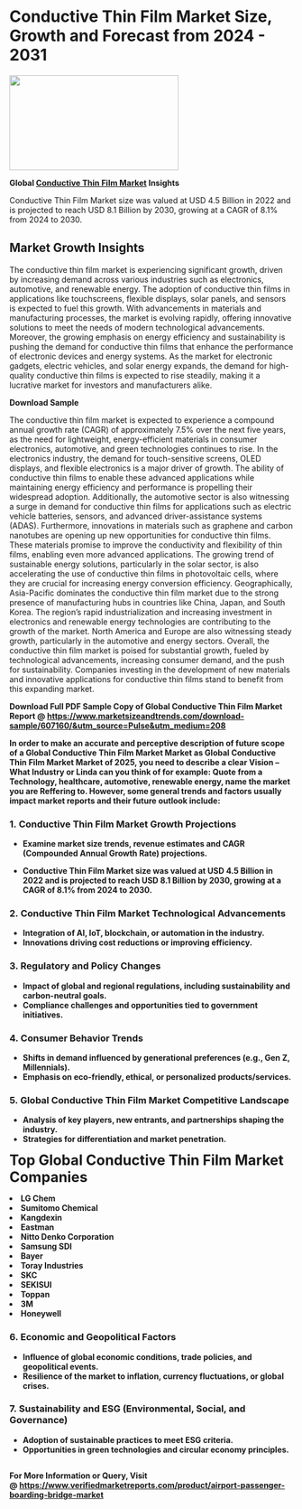 <H1>Conductive Thin Film Market Size, Growth and Forecast from 2024 - 2031</H1><img class="aligncenter size-medium wp-image-584254" src="https://thirdeyenews.in/wp-content/uploads/2024/09/Global-Market-Research-300x168.jpeg" alt="" width="300" height="168" /><p><strong>Global&nbsp;<a href="https://www.marketsizeandtrends.com/download-sample/607160/&amp;utm_source=Pulse&amp;utm_medium=208">Conductive Thin Film Market</a> Insights</strong></p><p>Conductive Thin Film Market size was valued at USD 4.5 Billion in 2022 and is projected to reach USD 8.1 Billion by 2030, growing at a CAGR of 8.1% from 2024 to 2030.</p><p><h2>Market Growth Insights</h2> <p>The conductive thin film market is experiencing significant growth, driven by increasing demand across various industries such as electronics, automotive, and renewable energy. The adoption of conductive thin films in applications like touchscreens, flexible displays, solar panels, and sensors is expected to fuel this growth. With advancements in materials and manufacturing processes, the market is evolving rapidly, offering innovative solutions to meet the needs of modern technological advancements. Moreover, the growing emphasis on energy efficiency and sustainability is pushing the demand for conductive thin films that enhance the performance of electronic devices and energy systems. As the market for electronic gadgets, electric vehicles, and solar energy expands, the demand for high-quality conductive thin films is expected to rise steadily, making it a lucrative market for investors and manufacturers alike.</p> <p><strong>Download Sample</strong></p> <p>The conductive thin film market is expected to experience a compound annual growth rate (CAGR) of approximately 7.5% over the next five years, as the need for lightweight, energy-efficient materials in consumer electronics, automotive, and green technologies continues to rise. In the electronics industry, the demand for touch-sensitive screens, OLED displays, and flexible electronics is a major driver of growth. The ability of conductive thin films to enable these advanced applications while maintaining energy efficiency and performance is propelling their widespread adoption. Additionally, the automotive sector is also witnessing a surge in demand for conductive thin films for applications such as electric vehicle batteries, sensors, and advanced driver-assistance systems (ADAS). Furthermore, innovations in materials such as graphene and carbon nanotubes are opening up new opportunities for conductive thin films. These materials promise to improve the conductivity and flexibility of thin films, enabling even more advanced applications. The growing trend of sustainable energy solutions, particularly in the solar sector, is also accelerating the use of conductive thin films in photovoltaic cells, where they are crucial for increasing energy conversion efficiency. Geographically, Asia-Pacific dominates the conductive thin film market due to the strong presence of manufacturing hubs in countries like China, Japan, and South Korea. The region’s rapid industrialization and increasing investment in electronics and renewable energy technologies are contributing to the growth of the market. North America and Europe are also witnessing steady growth, particularly in the automotive and energy sectors. Overall, the conductive thin film market is poised for substantial growth, fueled by technological advancements, increasing consumer demand, and the push for sustainability. Companies investing in the development of new materials and innovative applications for conductive thin films stand to benefit from this expanding market. <p><strong></p><p><span class=""><strong>Download Full PDF Sample Copy of Global Conductive Thin Film Market Report</strong> @ <a href="https://www.marketsizeandtrends.com/download-sample/607160/&amp;utm_source=Pulse&amp;utm_medium=208" target="_blank">https://www.marketsizeandtrends.com/download-sample/607160/&amp;utm_source=Pulse&amp;utm_medium=208</a></span></p><p>In order to make an accurate and perceptive description of future scope of a Global&nbsp;Conductive Thin Film Market Market as Global&nbsp;Conductive Thin Film Market Market of 2025, you need to describe a clear Vision &ndash; What Industry or Linda can you think of for example: Quote from a Technology, healthcare, automotive, renewable energy, name the market you are Reffering to. However, some general trends and factors usually impact market reports and their future outlook include:</p><h3>1.&nbsp;<strong>Conductive Thin Film Market Growth Projections</strong></h3><ul><li>Examine market size trends, revenue estimates and CAGR (Compounded Annual Growth Rate) projections.</li><li><p>Conductive Thin Film Market size was valued at USD 4.5 Billion in 2022 and is projected to reach USD 8.1 Billion by 2030, growing at a CAGR of 8.1% from 2024 to 2030.</p></li></ul><h3>2.&nbsp;<strong>Conductive Thin Film Market Technological Advancements</strong></h3><ul><li>Integration of AI, IoT, blockchain, or automation in the industry.</li><li>Innovations driving cost reductions or improving efficiency.</li></ul><h3>3.&nbsp;<strong>Regulatory and Policy Changes</strong></h3><ul><li>Impact of global and regional regulations, including sustainability and carbon-neutral goals.</li><li>Compliance challenges and opportunities tied to government initiatives.</li></ul><h3>4.&nbsp;<strong>Consumer Behavior Trends</strong></h3><ul><li>Shifts in demand influenced by generational preferences (e.g., Gen Z, Millennials).</li><li>Emphasis on eco-friendly, ethical, or personalized products/services.</li></ul><h3>5.&nbsp;<strong>Global Conductive Thin Film Market Competitive Landscape</strong></h3><ul><li>Analysis of key players, new entrants, and partnerships shaping the industry.</li><li>Strategies for differentiation and market penetration.</li></ul><p data-pm-slice="1 1 []"><span style="color: inherit; font-family: inherit; font-size: 25px;">Top Global Conductive Thin Film Market Companies</span></p><div class="" data-test-id=""><p><li>LG Chem</li><li> Sumitomo Chemical</li><li> Kangdexin</li><li> Eastman</li><li> Nitto Denko Corporation</li><li> Samsung SDI</li><li> Bayer</li><li> Toray Industries</li><li> SKC</li><li> SEKISUI</li><li> Toppan</li><li> 3M</li><li> Honeywell</li></p></div><h3>6.&nbsp;<strong>Economic and Geopolitical Factors</strong></h3><ul><li>Influence of global economic conditions, trade policies, and geopolitical events.</li><li>Resilience of the market to inflation, currency fluctuations, or global crises.</li></ul><h3>7.&nbsp;<strong>Sustainability and ESG (Environmental, Social, and Governance)</strong></h3><ul><li>Adoption of sustainable practices to meet ESG criteria.</li><li>Opportunities in green technologies and circular economy principles.</li></ul><h2><strong style="font-size: 14px;">For More Information or Query, Visit @&nbsp;</strong><a style="background-color: #ffffff; font-size: 14px;" href="https://www.marketsizeandtrends.com/report/conductive-thin-film-market/" target="_blank">https://www.verifiedmarketreports.com/product/airport-passenger-boarding-bridge-market</a></h2>
